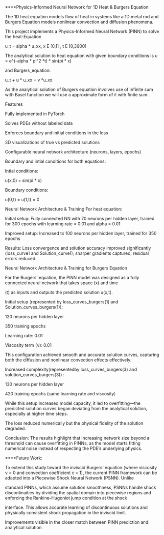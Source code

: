 ****Physics-Informed Neural Network for 1D Heat & Burgers Equation


The 1D heat equation models flow of heat in systems like a 1D metal rod and Burgers Equation models nonlinear convection and diffusion phenomena.


This project implements a Physics-Informed Neural Network (PINN) to solve the heat-Equation 


u_t  = alpha * u_xx,  x E [0,1]  , t E [0,3600]

The analytical solution to heat equation with given boundary conditions is u = e^(-alpha * pi^2 *t) * sin(pi * x)

and Burgers_equation:


u_t + u * u_xx = v *u_xx

As the analytical solution of Burgers equation involves use of infinite sum  with Basel function we will use a approximate form of it with finite sum .

Features


Fully implemented in PyTorch


Solves PDEs without labeled data


Enforces boundary and initial conditions in the loss


3D visualizations of true vs predicted solutions


Configurable neural network architecture (neurons, layers, epochs)



Boundary and intial conditions for both equations:


Intial conditions:


u(x,0) = sin(pi * x)


Boundary conditions:


u(0,t) = u(1,t) = 0





Neural Network Architecture & Training For heat equation:


Initial setup: Fully connected NN with 70 neurons per hidden layer, trained for 300 epochs with learning rate = 0.01 and alpha = 0.01





Improved setup: Increased to 100 neurons per hidden layer, trained for 350 epochs


Results: Loss convergence and solution accuracy improved significantly (loss_curve1 and Solution_curve1); sharper gradients captured, residual errors reduced.



Neural Network Architecture & Training  for Burgers Equation


For the Burgers’ equation, the PINN model was designed as a fully connected neural network that takes space (x) and time 


(t) as inputs and outputs the predicted solution u(x,t).

Initial setup (represented by loss_curves_burgers(1) and Solution_curves_burgers(1)):

120 neurons per hidden layer

350 training epochs

Learning rate: 0.01

Viscosity term (ν): 0.01

This configuration achieved smooth and accurate solution curves, capturing both the diffusion and nonlinear convection effects effectively.

Increased complexity(representedby loss_curves_burgers(3) and solution_curves_burgers(3)) :

130 neurons per hidden layer

420 training epochs (same learning rate and viscosity)

While this setup increased model capacity, it led to overfitting—the predicted solution curves began deviating from the analytical solution, especially at higher time steps.

The loss reduced numerically but the physical fidelity of the solution degraded.

Conclusion: The results highlight that increasing network size beyond a threshold can cause overfitting in PINNs, as the model starts fitting numerical noise instead of respecting the PDE’s underlying physics.

****Future Work:

To extend this study toward the inviscid Burgers’ equation (where viscosity ν = 0 and convection coefficient c = 1), the current PINN framework can be adapted into a Piecewise Shock Neural Network (PSNN). Unlike 

standard PINNs, which assume solution smoothness, PSNNs handle shock discontinuities by dividing the spatial domain into piecewise regions and enforcing the Rankine–Hugoniot jump condition at the shock 

interface. This allows accurate learning of discontinuous solutions and physically consistent shock propagation in the inviscid limit.





Improvements visible in the closer match between PINN prediction and analytical solution

